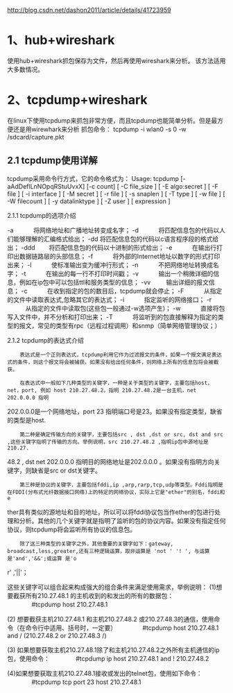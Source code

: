 

http://blog.csdn.net/dashon2011/article/details/41723959


# 1、hub+wireshark

使用hub+wireshark抓包保存为文件，然后再使用wireshark来分析。
该方法适用大多数情况。

# 2、tcpdump+wireshark

在linux下使用tcpdump来抓包非常方便，而且tcpdump也能简单分析。但是最方便还是用wirewhark来分析
抓包命令：
tcpdump -i wlan0 -s 0 -w /sdcard/capture.pkt

## 2.1 tcpdump使用详解

tcpdump采用命令行方式，它的命令格式为：
Usage: tcpdump [-aAdDeflLnNOpqRStuUvxX] [-c count] [ -C file_size ]
                [ -E algo:secret ] [ -F file ] [ -i interface ] [ -M secret ]
                [ -r file ] [ -s snaplen ] [ -T type ] [ -w file ]
                [ -W filecount ] [ -y datalinktype ] [ -Z user ]
                [ expression ]


2.1.1 tcpdump的选项介绍

-a 　　　将网络地址和广播地址转变成名字；
-d 　　　将匹配信息包的代码以人们能够理解的汇编格式给出；
-dd      将匹配信息包的代码以c语言程序段的格式给出；
-ddd 　　将匹配信息包的代码以十进制的形式给出；
-e 　　　在输出行打印出数据链路层的头部信息；
-f 　　　将外部的Internet地址以数字的形式打印出来；
-l 　　　使标准输出变为缓冲行形式；
-n 　　　不把网络地址转换成名字；
-t 　　　在输出的每一行不打印时间戳；
-v 　　　输出一个稍微详细的信息，例如在ip包中可以包括ttl和服务类型的信息；
-vv 　　 输出详细的报文信息；
-c 　　　在收到指定的包的数目后，tcpdump就会停止；
-F 　　　从指定的文件中读取表达式,忽略其它的表达式；
-i 　　　指定监听的网络接口；
-r 　　　从指定的文件中读取包(这些包一般通过-w选项产生)；
-w 　　　直接将包写入文件中，并不分析和打印出来；
-T 　　　将监听到的包直接解释为指定的类型的报文，常见的类型有rpc（远程过程调用）和snmp（简单网络管理协议；）


2.1.2 tcpdump的表达式介绍

        表达式是一个正则表达式，tcpdump利用它作为过滤报文的条件，如果一个报文满足表达式的条件，则这个报文将会被捕获。如果没有给出任何条件，则网络上所有的信息包将会被截获。

        在表达式中一般如下几种类型的关键字，一种是关于类型的关键字，主要包括host，net，port, 例如 host 210.27.48.2，指明 210.27.48.2是一台主机，net 202.0.0.0 指明
202.0.0.0是一个网络地址，port 23 指明端口号是23。如果没有指定类型，缺省的类型是host.

        第二种是确定传输方向的关键字，主要包括src , dst ,dst or src, dst and src ,这些关键字指明了传输的方向。举例说明，src 210.27.48.2 ,指明ip包中源地址是210.27.
48.2 , dst net 202.0.0.0 指明目的网络地址是202.0.0.0 。如果没有指明方向关键字，则缺省是src or dst关键字。

        第三种是协议的关键字，主要包括fddi,ip ,arp,rarp,tcp,udp等类型。Fddi指明是在FDDI(分布式光纤数据接口网络)上的特定的网络协议，实际上它是"ether"的别名，fddi和e
ther具有类似的源地址和目的地址，所以可以将fddi协议包当作ether的包进行处理和分析。其他的几个关键字就是指明了监听的包的协议内容。如果没有指定任何协议，则tcpdump将会监听所有协议的信息包。

        除了这三种类型的关键字之外，其他重要的关键字如下：gateway, broadcast,less,greater,还有三种逻辑运算，取非运算是 'not ' '! ', 与运算是'and','&&';或运算 是'o
r' ,'||'；


这些关键字可以组合起来构成强大的组合条件来满足使用需求，举例说明：
(1)想要截获所有210.27.48.1 的主机收到的和发出的所有的数据包：
　　　　#tcpdump host 210.27.48.1

(2) 想要截获主机210.27.48.1 和主机210.27.48.2 或210.27.48.3的通信，使用命令（在命令行中适用、括号时，一定要）
　　　　#tcpdump host 210.27.48.1 and / (210.27.48.2 or 210.27.48.3 /)

(3) 如果想要获取主机210.27.48.1除了和主机210.27.48.2之外所有主机通信的ip包，使用命令：
　　　　#tcpdump ip host 210.27.48.1 and ! 210.27.48.2

(4)如果想要获取主机210.27.48.1接收或发出的telnet包，使用如下命令：
　　　　#tcpdump tcp port 23 host 210.27.48.1
